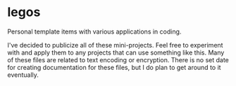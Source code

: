 # legos
Personal template items with various applications in coding.  
  
I've decided to publicize all of these mini-projects. Feel free to experiment with and apply them to any projects that can use something like this. Many of these files are related to text encoding or encryption. There is no set date for creating documentation for these files, but I do plan to get around to it eventually.

